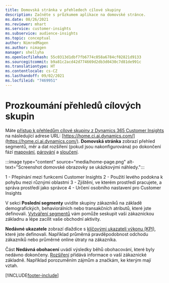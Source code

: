 ```yaml
---
title: Domovská stránka v přehledech cílové skupiny
description: Začněte s průzkumem aplikace na domovské stránce.
ms.date: 08/26/2021
ms.reviewer: mhart
ms.service: customer-insights
ms.subservice: audience-insights
ms.topic: conceptual
author: NimrodMagen
ms.author: nimagen
manager: shellyha
ms.openlocfilehash: 55c0313d1dbf7fb6774c058a6784cf02821d9133
ms.sourcegitcommit: b9a81c2acd42d774669d2db3d0430c7d81de991c
ms.translationtype: HT
ms.contentlocale: cs-CZ
ms.lasthandoff: 09/02/2021
ms.locfileid: "7469951"
---
```

# <a name="explore-audience-insights"></a>Prozkoumání přehledů cílových skupin

Máte [přístup k přehledům cílové skupiny z Dynamics 365 Customer Insights](https://home.ci.ai.dynamics.com/) na následující adrese URL: [https://home.ci.ai.dynamics.com/](https://home.ci.ai.dynamics.com/).
**Domovská stránka** zobrazí přehled segmentů, měr a dat rozšíření (pokud jsou nakonfigurována) po dokončení fází [mapování](map-entities.md), [párování](match-entities.md) a [sloučení](merge-entities.md).

:::image type="content" source="media/home-page.png" alt-text="Screenshot domovské obrazovky se ukázkovými náhledy.":::

1 - Přepínání mezi funkcemi Customer Insights 2 - Použití levého podokna k pohybu mezi různými oblastmi 3 - Zjištění, ve kterém prostředí pracujete, a správa prostředí jako správce 4 - Určení osobního nastavení pro Customer Insights

V sekci **Poslední segmenty** uvidíte skupiny zákazníků na základě demografických, behaviorálních nebo transakčních atributů, které jste definovali. [Vytváření segmentů](segments.md) vám pomůže seskupit vaši zákaznickou základnu a lépe zacílit vaše obchodní aktivity.

**Nedávné ukazatele** zobrazí dlaždice s [klíčovými ukazateli výkonu (KPI)](measures.md), které jste definovali. Například průměrná pravděpodobnost odchodu zákazníků nebo průměrné online útraty na zákazníka.

Část **Nedávná obohacení** uvádí výsledky běhů obohacování, které byly nedávno dokončeny. [Rozšíření](enrichment-hub.md) přidává informace o vaší zákaznické základně. Například porozuměním zájmům a značkám, ke kterým mají vztah.

[!INCLUDE[footer-include](../includes/footer-banner.md)]